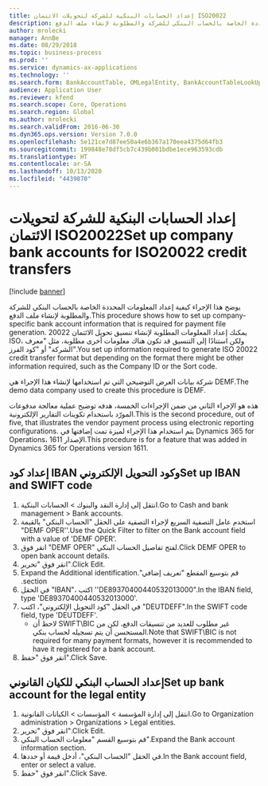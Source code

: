 ```yaml
---
title: إعداد الحسابات البنكية للشركة لتحويلات الائتمان ISO20022
description: يوضح هذا الإجراء كيفية إعداد المعلومات المحددة الخاصة بالحساب البنكي للشركة والمطلوبة لإنشاء ملف الدفع.
author: mrolecki
manager: AnnBe
ms.date: 08/29/2018
ms.topic: business-process
ms.prod: ''
ms.service: dynamics-ax-applications
ms.technology: ''
ms.search.form: BankAccountTable, OMLegalEntity, BankAccountTableLookUp
audience: Application User
ms.reviewer: kfend
ms.search.scope: Core, Operations
ms.search.region: Global
ms.author: mrolecki
ms.search.validFrom: 2016-06-30
ms.dyn365.ops.version: Version 7.0.0
ms.openlocfilehash: 5e121ce7d87ee50a4e6b367a170eea4375d64fb3
ms.sourcegitcommit: 199848e78df5cb7c439b001bdbe1ece963593cdb
ms.translationtype: HT
ms.contentlocale: ar-SA
ms.lasthandoff: 10/13/2020
ms.locfileid: "4439870"
---
```

# <a name="set-up-company-bank-accounts-for-iso20022-credit-transfers"></a><span data-ttu-id="cc686-103">إعداد الحسابات البنكية للشركة لتحويلات الائتمان ISO20022</span><span class="sxs-lookup"><span data-stu-id="cc686-103">Set up company bank accounts for ISO20022 credit transfers</span></span>

[!include [banner](../../includes/banner.md)]

<span data-ttu-id="cc686-104">يوضح هذا الإجراء كيفية إعداد المعلومات المحددة الخاصة بالحساب البنكي للشركة والمطلوبة لإنشاء ملف الدفع.</span><span class="sxs-lookup"><span data-stu-id="cc686-104">This procedure shows how to set up company-specific bank account information that is required for payment file generation.</span></span> <span data-ttu-id="cc686-105">يمكنك إعداد المعلومات المطلوبة لإنشاء تنسيق تحويل الائتمان 20022 ISO، ولكن استنادًا إلى التنسيق قد تكون هناك معلومات أخرى مطلوبة، مثل "معرف الشركة" أو "كود الفرز".</span><span class="sxs-lookup"><span data-stu-id="cc686-105">You set up information required to generate ISO 20022 credit transfer format but depending on the format there might be other information required, such as the Company ID or the Sort code.</span></span> 

<span data-ttu-id="cc686-106">شركة بيانات العرض التوضيحي التي تم استخدامها لإنشاء هذا الإجراء هي DEMF.</span><span class="sxs-lookup"><span data-stu-id="cc686-106">The demo data company used to create this procedure is DEMF.</span></span>

<span data-ttu-id="cc686-107">هذه هو الإجراء الثاني من ضمن الإجراءات الخمسة، هدفه توضيح عملية معالجة مدفوعات المورّد باستخدام تكوينات التقارير الإلكترونية.</span><span class="sxs-lookup"><span data-stu-id="cc686-107">This is the second procedure, out of five, that illustrates the vendor payment process using electronic reporting configurations.</span></span> <span data-ttu-id="cc686-108">يتم استخدام هذا الإجراء لميزة تمت إضافتها في Dynamics 365 for Operations، الإصدار 1611.</span><span class="sxs-lookup"><span data-stu-id="cc686-108">This procedure is for a feature that was added in Dynamics 365 for Operations version 1611.</span></span>


## <a name="set-up-iban-and-swift-code"></a><span data-ttu-id="cc686-109">إعداد كود IBAN وكود التحويل الإلكتروني</span><span class="sxs-lookup"><span data-stu-id="cc686-109">Set up IBAN and SWIFT code</span></span>
1. <span data-ttu-id="cc686-110">انتقل إلى إدارة النقد والبنوك > الحسابات البنكية.</span><span class="sxs-lookup"><span data-stu-id="cc686-110">Go to Cash and bank management > Bank accounts.</span></span>
2. <span data-ttu-id="cc686-111">استخدم عامل التصفية السريع لإجراء التصفية على الحقل "الحساب البنكي‬" بالقيمة "DEMF OPER''.</span><span class="sxs-lookup"><span data-stu-id="cc686-111">Use the Quick Filter to filter on the Bank account field with a value of 'DEMF OPER'.</span></span>
3. <span data-ttu-id="cc686-112">انقر فوق "DEMF OPER" لفتح تفاصيل الحساب البنكي.</span><span class="sxs-lookup"><span data-stu-id="cc686-112">Click DEMF OPER to open bank account details.</span></span>
4. <span data-ttu-id="cc686-113">انقر فوق "تحرير".</span><span class="sxs-lookup"><span data-stu-id="cc686-113">Click Edit.</span></span>
5. <span data-ttu-id="cc686-114">‏‫قم بتوسيع المقطع "تعريف إضافي".</span><span class="sxs-lookup"><span data-stu-id="cc686-114">Expand the Additional identification section.</span></span>
6. <span data-ttu-id="cc686-115">في الحقل "IBAN"، اكتب ''DE89370400440532013000".</span><span class="sxs-lookup"><span data-stu-id="cc686-115">In the IBAN field, type 'DE89370400440532013000'.</span></span>
7. <span data-ttu-id="cc686-116">في الحقل "كود التحويل الإلكتروني‬"، اكتب "DEUTDEFF".</span><span class="sxs-lookup"><span data-stu-id="cc686-116">In the SWIFT code field, type 'DEUTDEFF'.</span></span>
    * <span data-ttu-id="cc686-117">لاحظ أن SWIFT\BIC غير مطلوب للعديد من تنسيقات الدفع، لكن من المستحسن أن يتم تسجيله لحساب بنكي.</span><span class="sxs-lookup"><span data-stu-id="cc686-117">Note that SWIFT\BIC is not required for many payment formats, however it is recommended to have it registered for a bank account.</span></span>  
8. <span data-ttu-id="cc686-118">انقر فوق "حفظ".</span><span class="sxs-lookup"><span data-stu-id="cc686-118">Click Save.</span></span>

## <a name="set-up-bank-account-for-the-legal-entity"></a><span data-ttu-id="cc686-119">إعداد الحساب البنكي للكيان القانوني</span><span class="sxs-lookup"><span data-stu-id="cc686-119">Set up bank account for the legal entity</span></span>
1. <span data-ttu-id="cc686-120">انتقل إلى إدارة المؤسسة > المؤسسات > الكيانات القانونية.</span><span class="sxs-lookup"><span data-stu-id="cc686-120">Go to Organization administration > Organizations > Legal entities.</span></span>
2. <span data-ttu-id="cc686-121">انقر فوق "تحرير".</span><span class="sxs-lookup"><span data-stu-id="cc686-121">Click Edit.</span></span>
3. <span data-ttu-id="cc686-122">‏‫قم بتوسيع القسم "معلومات الحساب البنكي‬".</span><span class="sxs-lookup"><span data-stu-id="cc686-122">Expand the Bank account information section.</span></span>
4. <span data-ttu-id="cc686-123">في الحقل "الحساب البنكي‬‬"، أدخل قيمة أو حددها.</span><span class="sxs-lookup"><span data-stu-id="cc686-123">In the Bank account field, enter or select a value.</span></span>
5. <span data-ttu-id="cc686-124">انقر فوق "حفظ".</span><span class="sxs-lookup"><span data-stu-id="cc686-124">Click Save.</span></span>


